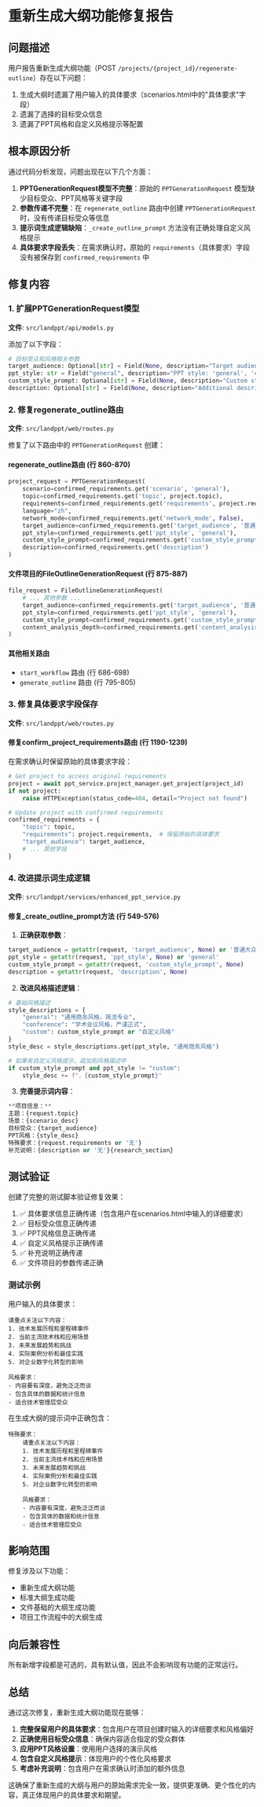 # 重新生成大纲功能修复报告

## 问题描述

用户报告重新生成大纲功能（POST `/projects/{project_id}/regenerate-outline`）存在以下问题：
1. 生成大纲时遗漏了用户输入的具体要求（scenarios.html中的"具体要求"字段）
2. 遗漏了选择的目标受众信息
3. 遗漏了PPT风格和自定义风格提示等配置

## 根本原因分析

通过代码分析发现，问题出现在以下几个方面：

1. **PPTGenerationRequest模型不完整**：原始的 `PPTGenerationRequest` 模型缺少目标受众、PPT风格等关键字段
2. **参数传递不完整**：在 `regenerate_outline` 路由中创建 `PPTGenerationRequest` 时，没有传递目标受众等信息
3. **提示词生成逻辑缺陷**：`_create_outline_prompt` 方法没有正确处理自定义风格提示
4. **具体要求字段丢失**：在需求确认时，原始的 `requirements`（具体要求）字段没有被保存到 `confirmed_requirements` 中

## 修复内容

### 1. 扩展PPTGenerationRequest模型

**文件**: `src/landppt/api/models.py`

添加了以下字段：
```python
# 目标受众和风格相关参数
target_audience: Optional[str] = Field(None, description="Target audience for the PPT")
ppt_style: str = Field("general", description="PPT style: 'general', 'conference', 'custom'")
custom_style_prompt: Optional[str] = Field(None, description="Custom style prompt")
description: Optional[str] = Field(None, description="Additional description or requirements")
```

### 2. 修复regenerate_outline路由

**文件**: `src/landppt/web/routes.py`

修复了以下路由中的 `PPTGenerationRequest` 创建：

#### regenerate_outline路由 (行 860-870)
```python
project_request = PPTGenerationRequest(
    scenario=confirmed_requirements.get('scenario', 'general'),
    topic=confirmed_requirements.get('topic', project.topic),
    requirements=confirmed_requirements.get('requirements', project.requirements),
    language="zh",
    network_mode=confirmed_requirements.get('network_mode', False),
    target_audience=confirmed_requirements.get('target_audience', '普通大众'),
    ppt_style=confirmed_requirements.get('ppt_style', 'general'),
    custom_style_prompt=confirmed_requirements.get('custom_style_prompt'),
    description=confirmed_requirements.get('description')
)
```

#### 文件项目的FileOutlineGenerationRequest (行 875-887)
```python
file_request = FileOutlineGenerationRequest(
    # ... 其他参数 ...
    target_audience=confirmed_requirements.get('target_audience', '普通大众'),
    ppt_style=confirmed_requirements.get('ppt_style', 'general'),
    custom_style_prompt=confirmed_requirements.get('custom_style_prompt'),
    content_analysis_depth=confirmed_requirements.get('content_analysis_depth', 'standard')
)
```

#### 其他相关路由
- `start_workflow` 路由 (行 686-698)
- `generate_outline` 路由 (行 795-805)

### 3. 修复具体要求字段保存

**文件**: `src/landppt/web/routes.py`

#### 修复confirm_project_requirements路由 (行 1190-1239)

在需求确认时保留原始的具体要求字段：
```python
# Get project to access original requirements
project = await ppt_service.project_manager.get_project(project_id)
if not project:
    raise HTTPException(status_code=404, detail="Project not found")

# Update project with confirmed requirements
confirmed_requirements = {
    "topic": topic,
    "requirements": project.requirements,  # 保留原始的具体要求
    "target_audience": target_audience,
    # ... 其他字段
}
```

### 4. 改进提示词生成逻辑

**文件**: `src/landppt/services/enhanced_ppt_service.py`

#### 修复_create_outline_prompt方法 (行 549-576)

1. **正确获取参数**：
```python
target_audience = getattr(request, 'target_audience', None) or '普通大众'
ppt_style = getattr(request, 'ppt_style', None) or 'general'
custom_style_prompt = getattr(request, 'custom_style_prompt', None)
description = getattr(request, 'description', None)
```

2. **改进风格描述逻辑**：
```python
# 基础风格描述
style_descriptions = {
    "general": "通用商务风格，简洁专业",
    "conference": "学术会议风格，严谨正式",
    "custom": custom_style_prompt or "自定义风格"
}
style_desc = style_descriptions.get(ppt_style, "通用商务风格")

# 如果有自定义风格提示，追加到风格描述中
if custom_style_prompt and ppt_style != "custom":
    style_desc += f"，{custom_style_prompt}"
```

3. **完善提示词内容**：
```python
**项目信息：**
主题：{request.topic}
场景：{scenario_desc}
目标受众：{target_audience}
PPT风格：{style_desc}
特殊要求：{request.requirements or '无'}
补充说明：{description or '无'}{research_section}
```

## 测试验证

创建了完整的测试脚本验证修复效果：

1. ✅ 具体要求信息正确传递（包含用户在scenarios.html中输入的详细要求）
2. ✅ 目标受众信息正确传递
3. ✅ PPT风格信息正确传递
4. ✅ 自定义风格提示正确传递
5. ✅ 补充说明正确传递
6. ✅ 文件项目的参数传递正确

### 测试示例

用户输入的具体要求：
```
请重点关注以下内容：
1. 技术发展历程和里程碑事件
2. 当前主流技术栈和应用场景
3. 未来发展趋势和挑战
4. 实际案例分析和最佳实践
5. 对企业数字化转型的影响

风格要求：
- 内容要有深度，避免泛泛而谈
- 包含具体的数据和统计信息
- 适合技术管理层受众
```

在生成大纲的提示词中正确包含：
```
特殊要求：
    请重点关注以下内容：
    1. 技术发展历程和里程碑事件
    2. 当前主流技术栈和应用场景
    3. 未来发展趋势和挑战
    4. 实际案例分析和最佳实践
    5. 对企业数字化转型的影响

    风格要求：
    - 内容要有深度，避免泛泛而谈
    - 包含具体的数据和统计信息
    - 适合技术管理层受众
```

## 影响范围

修复涉及以下功能：
- 重新生成大纲功能
- 标准大纲生成功能
- 文件基础的大纲生成功能
- 项目工作流程中的大纲生成

## 向后兼容性

所有新增字段都是可选的，具有默认值，因此不会影响现有功能的正常运行。

## 总结

通过这次修复，重新生成大纲功能现在能够：
1. **完整保留用户的具体要求**：包含用户在项目创建时输入的详细要求和风格偏好
2. **正确使用目标受众信息**：确保内容适合指定的受众群体
3. **应用PPT风格设置**：使用用户选择的演示风格
4. **包含自定义风格提示**：体现用户的个性化风格要求
5. **考虑补充说明**：包含用户在需求确认时添加的额外信息

这确保了重新生成的大纲与用户的原始需求完全一致，提供更准确、更个性化的内容，真正体现用户的具体要求和期望。
